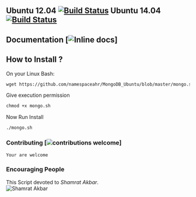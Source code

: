 ## Ubuntu 12.04 [![Build Status](https://travis-ci.org/dwyl/esta.svg?branch=master)](http://namespaceahr.com) Ubuntu 14.04 [![Build Status](https://travis-ci.org/dwyl/esta.svg?branch=master)](http://namespaceahr.com)

## Documentation [![Inline docs](http://inch-ci.org/github/dwyl/hapi-auth-jwt2.svg?branch=master)]
## How to Install ?
On your Linux Bash:

```md 
wget https://github.com/namespaceahr/MongoDB_Ubuntu/blob/master/mongo.sh
```

Give execution permission

```md
chmod +x mongo.sh
```

Now Run Install 

```md
./mongo.sh
```

### Contributing [![contributions welcome](https://img.shields.io/badge/contributions-welcome-brightgreen.svg?style=flat)]



```code
Your are welcome

```

### Encouraging People
This Script devoted to *Shamrat Akbar*.</br>
<img src="https://media.licdn.com/mpr/mpr/shrinknp_200_200/AAEAAQAAAAAAAAf3AAAAJDg5NGI2NDdhLTljNTQtNGVmZi05MDc3LWRiZTRkYjBhNzEwMQ.jpg" alt="Shamrat Akbar">
